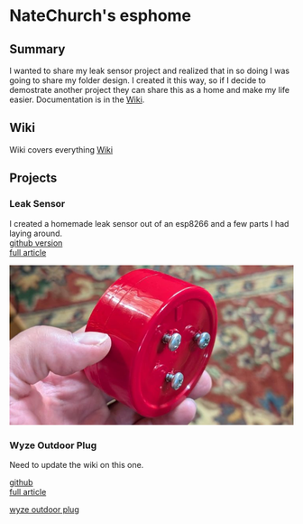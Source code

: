 # NateChurch's esphome

## Summary

I wanted to share my leak sensor project and realized that in so doing I was going to share my folder design. I created it this way, so if I decide to demostrate another project they can share this as a home and make my life easier. Documentation is in the [Wiki](wiki/README.md). 

## Wiki

Wiki covers everything [Wiki](wiki/README.md)

## Projects

### Leak Sensor

I created a homemade leak sensor out of an esp8266 and a few parts I had laying around.   
[github version](wiki/leak_sensor.md)  
[full article](https://nate.church)  

![dehumidifier and leak sensor](wiki/pics/leak_sensor_screws.16-9.720.jpg)


### Wyze Outdoor Plug

Need to update the wiki on this one.   

[github](wiki/wyze_outdoor_plug.md)  
[full article](https://nate.church/content/wyze-outdoor-plug/)  

[wyze outdoor plug](pics/wyze-outdoor-plug-with-wires.16-9.720.jpg)